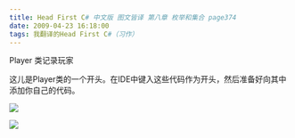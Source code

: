 ```yaml
---
title: Head First C# 中文版 图文皆译 第八章 枚举和集合 page374
date: 2009-04-23 16:18:00
tags: 我翻译的Head First C#（习作）
---
```

Player  类记录玩家

  

这儿是Player类的一个开头。在IDE中键入这些代码作为开头，然后准备好向其中添加你自己的代码。

  

![](https://p-blog.csdn.net/images/p_blog_csdn_net/cuipengfei1/EntryImages/20090423/2009-04-23_15-59-18.jpg)

![](https://p-blog.csdn.net/images/p_blog_csdn_net/cuipengfei1/EntryImages/20090423/2009-04-23_16-06-08.jpg)



